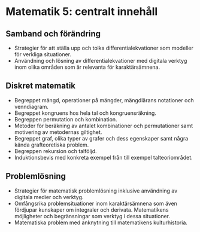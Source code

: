 # Matematik 5: centralt innehåll

## Samband och förändring

*	Strategier för att ställa upp och tolka differentialekvationer som modeller för verkliga situationer.
*	Användning och lösning av differentialekvationer med digitala verktyg inom olika områden som är relevanta för karaktärsämnena.

## Diskret matematik

*	Begreppet mängd, operationer på mängder, mängdlärans notationer och venndiagram.
*	Begreppet kongruens hos hela tal och kongruensräkning.
*	Begreppen permutation och kombination.
*	Metoder för beräkning av antalet kombinationer och permutationer samt motivering av metodernas giltighet.
*	Begreppet graf, olika typer av grafer och dess egenskaper samt några kända grafteoretiska problem.
*	Begreppen rekursion och talföljd.
*	Induktionsbevis med konkreta exempel från till exempel talteoriområdet.

## Problemlösning

*	Strategier för matematisk problemlösning inklusive användning av digitala medier och verktyg.
*	Omfångsrika problemsituationer inom karaktärsämnena som även fördjupar kunskaper om integraler och derivata. Matematikens möjligheter och begränsningar som verktyg i dessa situationer.
*	Matematiska problem med anknytning till matematikens kulturhistoria.
